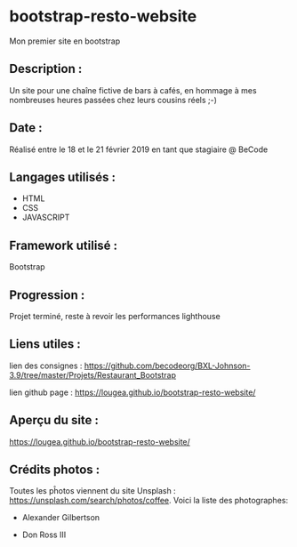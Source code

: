 # bootstrap-resto-website

Mon premier site en bootstrap

## Description :

Un site pour une chaîne fictive de bars à cafés, en hommage à mes nombreuses heures passées chez leurs cousins réels ;-)

## Date :

Réalisé entre le 18 et le 21 février 2019 en tant que stagiaire @ BeCode

## Langages utilisés :

+ HTML
+ CSS
+ JAVASCRIPT

## Framework utilisé :

Bootstrap

## Progression :

Projet terminé, reste à revoir les performances lighthouse

## Liens utiles :

lien des consignes : <https://github.com/becodeorg/BXL-Johnson-3.9/tree/master/Projets/Restaurant_Bootstrap>

lien github page : <https://lougea.github.io/bootstrap-resto-website/>

## Aperçu du site :

<https://lougea.github.io/bootstrap-resto-website/>

## Crédits photos :

Toutes les pĥotos viennent du site Unsplash : <https://unsplash.com/search/photos/coffee>. Voici la liste des photographes:

+ Alexander Gilbertson

+ Don Ross III



